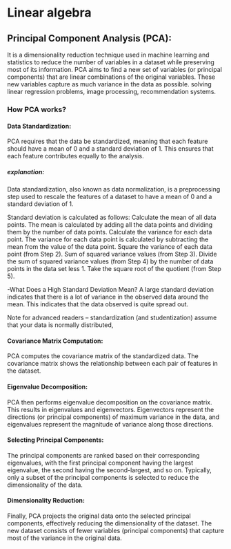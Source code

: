 # Linear algebra
## Principal Component Analysis (PCA):
 It is a dimensionality reduction technique used in machine learning and statistics to reduce the number of variables in a dataset while preserving most of its information.
 PCA aims to find a new set of variables (or principal components) that are linear combinations of the original variables. These new variables capture as much variance in the data as possible.
solving linear regression problems, image processing, recommendation systems.
 ### How PCA works?
#### Data Standardization:
PCA requires that the data be standardized, meaning that each feature should have a mean of 0 and a standard deviation of 1. 
This ensures that each feature contributes equally to the analysis.
##### explanation:
Data standardization, also known as data normalization, is a preprocessing step used to rescale the features of a dataset to have a mean of 0 and a standard deviation of 1.

Standard deviation is calculated as follows:
Calculate the mean of all data points. The mean is calculated by adding all the data points and dividing them by the number of data points.
Calculate the variance for each data point. The variance for each data point is calculated by subtracting the mean from the value of the data point.
Square the variance of each data point (from Step 2).
Sum of squared variance values (from Step 3).
Divide the sum of squared variance values (from Step 4) by the number of data points in the data set less 1.
Take the square root of the quotient (from Step 5).

-What Does a High Standard Deviation Mean?
A large standard deviation indicates that there is a lot of variance in the observed data around the mean. This indicates that the data observed is quite spread out.

Note for advanced readers – standardization (and studentization) assume that your data is normally distributed,

#### Covariance Matrix Computation:
PCA computes the covariance matrix of the standardized data. 
The covariance matrix shows the relationship between each pair of features in the dataset.

#### Eigenvalue Decomposition:
PCA then performs eigenvalue decomposition on the covariance matrix. This results in eigenvalues and eigenvectors. 
Eigenvectors represent the directions (or principal components) of maximum variance in the data, and eigenvalues represent the magnitude of variance along those directions.

#### Selecting Principal Components: 
The principal components are ranked based on their corresponding eigenvalues, with the first principal component having the largest eigenvalue, the second having the second-largest, and so on. Typically, only a subset of the principal components is selected to reduce the dimensionality of the data.

#### Dimensionality Reduction: 
Finally, PCA projects the original data onto the selected principal components, effectively reducing the dimensionality of the dataset. The new dataset consists of fewer variables (principal components) that capture most of the variance in the original data.
 
